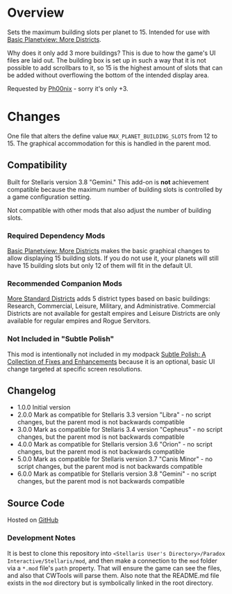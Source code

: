 # Overview

Sets the maximum building slots per planet to 15.  Intended for use with [Basic Planetview: More Districts](https://steamcommunity.com/sharedfiles/filedetails/?id=2654043078).

Why does it only add 3 more buildings?  This is due to how the game's UI files are laid out.  The building box is set up in such a way that it is not possible to add scrollbars to it, so 15 is the highest amount of slots that can be added without overflowing the bottom of the intended display area.

Requested by [Ph00nix](https://steamcommunity.com/profiles/76561198804285928) - sorry it's only +3.

# Changes

One file that alters the define value `MAX_PLANET_BUILDING_SLOTS` from 12 to 15.  The graphical accommodation for this is handled in the parent mod.

## Compatibility

Built for Stellaris version 3.8 "Gemini."  This add-on is **not** achievement compatible because the maximum number of building slots is controlled by a game configuration setting.

Not compatible with other mods that also adjust the number of building slots.

### Required Dependency Mods

[Basic Planetview: More Districts](https://steamcommunity.com/sharedfiles/filedetails/?id=2654043078) makes the basic graphical changes to allow displaying 15 building slots.  If you do not use it, your planets will still have 15 building slots but only 12 of them will fit in the default UI.

### Recommended Companion Mods

[More Standard Districts](https://steamcommunity.com/sharedfiles/filedetails/?id=2650611194) adds 5 district types based on basic buildings: Research, Commercial, Leisure, Military, and Administrative.  Commercial Districts are not available for gestalt empires and Leisure Districts are only available for regular empires and Rogue Servitors.

### Not Included in "Subtle Polish"

This mod is intentionally not included in my modpack [Subtle Polish: A Collection of Fixes and Enhancements](https://steamcommunity.com/sharedfiles/filedetails/?id=2522974089) because it is an optional, basic UI change targeted at specific screen resolutions.

## Changelog

* 1.0.0 Initial version
* 2.0.0 Mark as compatible for Stellaris 3.3 version "Libra" - no script changes, but the parent mod is not backwards compatible
* 3.0.0 Mark as compatible for Stellaris 3.4 version "Cepheus" - no script changes, but the parent mod is not backwards compatible
* 4.0.0 Mark as compatible for Stellaris version 3.6 "Orion" - no script changes, but the parent mod is not backwards compatible
* 5.0.0 Mark as compatible for Stellaris version 3.7 "Canis Minor" - no script changes, but the parent mod is not backwards compatible
* 6.0.0 Mark as compatible for Stellaris version 3.8 "Gemini" - no script changes, but the parent mod is not backwards compatible

## Source Code

Hosted on [GitHub](https://github.com/corsairmarks/basic-more-districts-planetview-15-building-slots)

### Development Notes

It is best to clone this repository into `<Stellaris User's Directory>/Paradox Interactive/Stellaris/mod`, and then make a connection to the `mod` folder via a `*.mod` file's `path` property.  That will ensure the game can see the files, and also that CWTools will parse them.  Also note that the README.md file exists in the `mod` directory but is symbolically linked in the root directory.